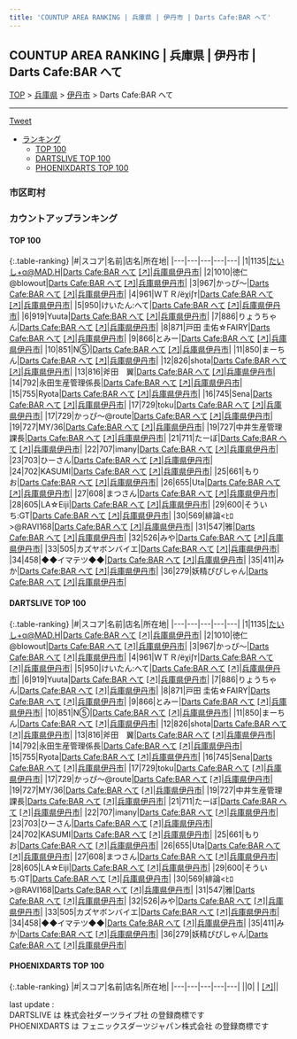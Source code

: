 ```yaml
---
title: 'COUNTUP AREA RANKING | 兵庫県 | 伊丹市 | Darts Cafe:BAR へて'
---
```

## COUNTUP AREA RANKING | 兵庫県 | 伊丹市 | Darts Cafe:BAR へて

[TOP](/darts/rank/) > [兵庫県](/darts/rank/兵庫県/) > [伊丹市](/darts/rank/兵庫県/伊丹市/) > Darts Cafe:BAR へて

___

<a href="https://twitter.com/share?ref_src=twsrc%5Etfw" data-text="COUNTUP AREA RANKING | 兵庫県伊丹市Darts Cafe:BAR へて" class="twitter-share-button" data-hashtags="DARTSLIVE,PHOENIXDARTS,darts,ダーツ" data-show-count="false">Tweet</a>

* [ランキング](#カウントアップランキング)
    * [TOP 100](#top-100)
    * [DARTSLIVE TOP 100](#dartslive-top-100)
    * [PHOENIXDARTS TOP 100](#phoenixdarts-top-100)

### 市区町村

<ul>

</ul>

### カウントアップランキング

#### TOP 100



{:.table-ranking}
|#|スコア|名前|店名|所在地|
|---|---|---|---|---|
|1|1135|<span class="rank-name-dl">たいし+α@MAD.H</span>|<a href="/darts/rank/shops/b63844f2d254e654790ab824ce8730e5.html">Darts Cafe:BAR へて</a> <a href="https://search.dartslive.com/jp/shop/b63844f2d254e654790ab824ce8730e5">[↗]</a>|<a href="/darts/rank/兵庫県/伊丹市">兵庫県伊丹市</a>|
|2|1010|<span class="rank-name-dl">徳仁@blowout</span>|<a href="/darts/rank/shops/b63844f2d254e654790ab824ce8730e5.html">Darts Cafe:BAR へて</a> <a href="https://search.dartslive.com/jp/shop/b63844f2d254e654790ab824ce8730e5">[↗]</a>|<a href="/darts/rank/兵庫県/伊丹市">兵庫県伊丹市</a>|
|3|967|<span class="rank-name-dl">かっぴ～</span>|<a href="/darts/rank/shops/b63844f2d254e654790ab824ce8730e5.html">Darts Cafe:BAR へて</a> <a href="https://search.dartslive.com/jp/shop/b63844f2d254e654790ab824ce8730e5">[↗]</a>|<a href="/darts/rank/兵庫県/伊丹市">兵庫県伊丹市</a>|
|4|961|<span class="rank-name-dl">ＷＴＲ/ёχi∫т</span>|<a href="/darts/rank/shops/b63844f2d254e654790ab824ce8730e5.html">Darts Cafe:BAR へて</a> <a href="https://search.dartslive.com/jp/shop/b63844f2d254e654790ab824ce8730e5">[↗]</a>|<a href="/darts/rank/兵庫県/伊丹市">兵庫県伊丹市</a>|
|5|950|<span class="rank-name-dl">けいたん:へて</span>|<a href="/darts/rank/shops/b63844f2d254e654790ab824ce8730e5.html">Darts Cafe:BAR へて</a> <a href="https://search.dartslive.com/jp/shop/b63844f2d254e654790ab824ce8730e5">[↗]</a>|<a href="/darts/rank/兵庫県/伊丹市">兵庫県伊丹市</a>|
|6|919|<span class="rank-name-dl">Yuuta</span>|<a href="/darts/rank/shops/b63844f2d254e654790ab824ce8730e5.html">Darts Cafe:BAR へて</a> <a href="https://search.dartslive.com/jp/shop/b63844f2d254e654790ab824ce8730e5">[↗]</a>|<a href="/darts/rank/兵庫県/伊丹市">兵庫県伊丹市</a>|
|7|886|<span class="rank-name-dl">りょうちゃん</span>|<a href="/darts/rank/shops/b63844f2d254e654790ab824ce8730e5.html">Darts Cafe:BAR へて</a> <a href="https://search.dartslive.com/jp/shop/b63844f2d254e654790ab824ce8730e5">[↗]</a>|<a href="/darts/rank/兵庫県/伊丹市">兵庫県伊丹市</a>|
|8|871|<span class="rank-name-dl">戸田 圭佑☆FAIRY</span>|<a href="/darts/rank/shops/b63844f2d254e654790ab824ce8730e5.html">Darts Cafe:BAR へて</a> <a href="https://search.dartslive.com/jp/shop/b63844f2d254e654790ab824ce8730e5">[↗]</a>|<a href="/darts/rank/兵庫県/伊丹市">兵庫県伊丹市</a>|
|9|866|<span class="rank-name-dl">とみー</span>|<a href="/darts/rank/shops/b63844f2d254e654790ab824ce8730e5.html">Darts Cafe:BAR へて</a> <a href="https://search.dartslive.com/jp/shop/b63844f2d254e654790ab824ce8730e5">[↗]</a>|<a href="/darts/rank/兵庫県/伊丹市">兵庫県伊丹市</a>|
|10|851|<span class="rank-name-dl">N⑤</span>|<a href="/darts/rank/shops/b63844f2d254e654790ab824ce8730e5.html">Darts Cafe:BAR へて</a> <a href="https://search.dartslive.com/jp/shop/b63844f2d254e654790ab824ce8730e5">[↗]</a>|<a href="/darts/rank/兵庫県/伊丹市">兵庫県伊丹市</a>|
|11|850|<span class="rank-name-dl">まーちん</span>|<a href="/darts/rank/shops/b63844f2d254e654790ab824ce8730e5.html">Darts Cafe:BAR へて</a> <a href="https://search.dartslive.com/jp/shop/b63844f2d254e654790ab824ce8730e5">[↗]</a>|<a href="/darts/rank/兵庫県/伊丹市">兵庫県伊丹市</a>|
|12|826|<span class="rank-name-dl">shota</span>|<a href="/darts/rank/shops/b63844f2d254e654790ab824ce8730e5.html">Darts Cafe:BAR へて</a> <a href="https://search.dartslive.com/jp/shop/b63844f2d254e654790ab824ce8730e5">[↗]</a>|<a href="/darts/rank/兵庫県/伊丹市">兵庫県伊丹市</a>|
|13|816|<span class="rank-name-dl">斧田　翼</span>|<a href="/darts/rank/shops/b63844f2d254e654790ab824ce8730e5.html">Darts Cafe:BAR へて</a> <a href="https://search.dartslive.com/jp/shop/b63844f2d254e654790ab824ce8730e5">[↗]</a>|<a href="/darts/rank/兵庫県/伊丹市">兵庫県伊丹市</a>|
|14|792|<span class="rank-name-dl">永田生産管理係長</span>|<a href="/darts/rank/shops/b63844f2d254e654790ab824ce8730e5.html">Darts Cafe:BAR へて</a> <a href="https://search.dartslive.com/jp/shop/b63844f2d254e654790ab824ce8730e5">[↗]</a>|<a href="/darts/rank/兵庫県/伊丹市">兵庫県伊丹市</a>|
|15|755|<span class="rank-name-dl">Ryota</span>|<a href="/darts/rank/shops/b63844f2d254e654790ab824ce8730e5.html">Darts Cafe:BAR へて</a> <a href="https://search.dartslive.com/jp/shop/b63844f2d254e654790ab824ce8730e5">[↗]</a>|<a href="/darts/rank/兵庫県/伊丹市">兵庫県伊丹市</a>|
|16|745|<span class="rank-name-dl">Sena</span>|<a href="/darts/rank/shops/b63844f2d254e654790ab824ce8730e5.html">Darts Cafe:BAR へて</a> <a href="https://search.dartslive.com/jp/shop/b63844f2d254e654790ab824ce8730e5">[↗]</a>|<a href="/darts/rank/兵庫県/伊丹市">兵庫県伊丹市</a>|
|17|729|<span class="rank-name-dl">toku</span>|<a href="/darts/rank/shops/b63844f2d254e654790ab824ce8730e5.html">Darts Cafe:BAR へて</a> <a href="https://search.dartslive.com/jp/shop/b63844f2d254e654790ab824ce8730e5">[↗]</a>|<a href="/darts/rank/兵庫県/伊丹市">兵庫県伊丹市</a>|
|17|729|<span class="rank-name-dl">かっぴ～@route</span>|<a href="/darts/rank/shops/b63844f2d254e654790ab824ce8730e5.html">Darts Cafe:BAR へて</a> <a href="https://search.dartslive.com/jp/shop/b63844f2d254e654790ab824ce8730e5">[↗]</a>|<a href="/darts/rank/兵庫県/伊丹市">兵庫県伊丹市</a>|
|19|727|<span class="rank-name-dl">MY/36</span>|<a href="/darts/rank/shops/b63844f2d254e654790ab824ce8730e5.html">Darts Cafe:BAR へて</a> <a href="https://search.dartslive.com/jp/shop/b63844f2d254e654790ab824ce8730e5">[↗]</a>|<a href="/darts/rank/兵庫県/伊丹市">兵庫県伊丹市</a>|
|19|727|<span class="rank-name-dl">中井生産管理課長</span>|<a href="/darts/rank/shops/b63844f2d254e654790ab824ce8730e5.html">Darts Cafe:BAR へて</a> <a href="https://search.dartslive.com/jp/shop/b63844f2d254e654790ab824ce8730e5">[↗]</a>|<a href="/darts/rank/兵庫県/伊丹市">兵庫県伊丹市</a>|
|21|711|<span class="rank-name-dl">たーぼ</span>|<a href="/darts/rank/shops/b63844f2d254e654790ab824ce8730e5.html">Darts Cafe:BAR へて</a> <a href="https://search.dartslive.com/jp/shop/b63844f2d254e654790ab824ce8730e5">[↗]</a>|<a href="/darts/rank/兵庫県/伊丹市">兵庫県伊丹市</a>|
|22|707|<span class="rank-name-dl">imany</span>|<a href="/darts/rank/shops/b63844f2d254e654790ab824ce8730e5.html">Darts Cafe:BAR へて</a> <a href="https://search.dartslive.com/jp/shop/b63844f2d254e654790ab824ce8730e5">[↗]</a>|<a href="/darts/rank/兵庫県/伊丹市">兵庫県伊丹市</a>|
|23|703|<span class="rank-name-dl">ひーさん</span>|<a href="/darts/rank/shops/b63844f2d254e654790ab824ce8730e5.html">Darts Cafe:BAR へて</a> <a href="https://search.dartslive.com/jp/shop/b63844f2d254e654790ab824ce8730e5">[↗]</a>|<a href="/darts/rank/兵庫県/伊丹市">兵庫県伊丹市</a>|
|24|702|<span class="rank-name-dl">KASUMI</span>|<a href="/darts/rank/shops/b63844f2d254e654790ab824ce8730e5.html">Darts Cafe:BAR へて</a> <a href="https://search.dartslive.com/jp/shop/b63844f2d254e654790ab824ce8730e5">[↗]</a>|<a href="/darts/rank/兵庫県/伊丹市">兵庫県伊丹市</a>|
|25|661|<span class="rank-name-dl">もりお</span>|<a href="/darts/rank/shops/b63844f2d254e654790ab824ce8730e5.html">Darts Cafe:BAR へて</a> <a href="https://search.dartslive.com/jp/shop/b63844f2d254e654790ab824ce8730e5">[↗]</a>|<a href="/darts/rank/兵庫県/伊丹市">兵庫県伊丹市</a>|
|26|655|<span class="rank-name-dl">Uta</span>|<a href="/darts/rank/shops/b63844f2d254e654790ab824ce8730e5.html">Darts Cafe:BAR へて</a> <a href="https://search.dartslive.com/jp/shop/b63844f2d254e654790ab824ce8730e5">[↗]</a>|<a href="/darts/rank/兵庫県/伊丹市">兵庫県伊丹市</a>|
|27|608|<span class="rank-name-dl">まつさん</span>|<a href="/darts/rank/shops/b63844f2d254e654790ab824ce8730e5.html">Darts Cafe:BAR へて</a> <a href="https://search.dartslive.com/jp/shop/b63844f2d254e654790ab824ce8730e5">[↗]</a>|<a href="/darts/rank/兵庫県/伊丹市">兵庫県伊丹市</a>|
|28|605|<span class="rank-name-dl">LA☆Eiji</span>|<a href="/darts/rank/shops/b63844f2d254e654790ab824ce8730e5.html">Darts Cafe:BAR へて</a> <a href="https://search.dartslive.com/jp/shop/b63844f2d254e654790ab824ce8730e5">[↗]</a>|<a href="/darts/rank/兵庫県/伊丹市">兵庫県伊丹市</a>|
|29|600|<span class="rank-name-dl">そういち:GT</span>|<a href="/darts/rank/shops/b63844f2d254e654790ab824ce8730e5.html">Darts Cafe:BAR へて</a> <a href="https://search.dartslive.com/jp/shop/b63844f2d254e654790ab824ce8730e5">[↗]</a>|<a href="/darts/rank/兵庫県/伊丹市">兵庫県伊丹市</a>|
|30|569|<span class="rank-name-dl">緋論&lt;ﾋﾛ&gt;@RAVI168</span>|<a href="/darts/rank/shops/b63844f2d254e654790ab824ce8730e5.html">Darts Cafe:BAR へて</a> <a href="https://search.dartslive.com/jp/shop/b63844f2d254e654790ab824ce8730e5">[↗]</a>|<a href="/darts/rank/兵庫県/伊丹市">兵庫県伊丹市</a>|
|31|547|<span class="rank-name-dl">雅</span>|<a href="/darts/rank/shops/b63844f2d254e654790ab824ce8730e5.html">Darts Cafe:BAR へて</a> <a href="https://search.dartslive.com/jp/shop/b63844f2d254e654790ab824ce8730e5">[↗]</a>|<a href="/darts/rank/兵庫県/伊丹市">兵庫県伊丹市</a>|
|32|526|<span class="rank-name-dl">みや</span>|<a href="/darts/rank/shops/b63844f2d254e654790ab824ce8730e5.html">Darts Cafe:BAR へて</a> <a href="https://search.dartslive.com/jp/shop/b63844f2d254e654790ab824ce8730e5">[↗]</a>|<a href="/darts/rank/兵庫県/伊丹市">兵庫県伊丹市</a>|
|33|505|<span class="rank-name-dl">カズヤボンバイエ</span>|<a href="/darts/rank/shops/b63844f2d254e654790ab824ce8730e5.html">Darts Cafe:BAR へて</a> <a href="https://search.dartslive.com/jp/shop/b63844f2d254e654790ab824ce8730e5">[↗]</a>|<a href="/darts/rank/兵庫県/伊丹市">兵庫県伊丹市</a>|
|34|458|<span class="rank-name-dl">◆◆イマテツ◆◆</span>|<a href="/darts/rank/shops/b63844f2d254e654790ab824ce8730e5.html">Darts Cafe:BAR へて</a> <a href="https://search.dartslive.com/jp/shop/b63844f2d254e654790ab824ce8730e5">[↗]</a>|<a href="/darts/rank/兵庫県/伊丹市">兵庫県伊丹市</a>|
|35|411|<span class="rank-name-dl">みか</span>|<a href="/darts/rank/shops/b63844f2d254e654790ab824ce8730e5.html">Darts Cafe:BAR へて</a> <a href="https://search.dartslive.com/jp/shop/b63844f2d254e654790ab824ce8730e5">[↗]</a>|<a href="/darts/rank/兵庫県/伊丹市">兵庫県伊丹市</a>|
|36|279|<span class="rank-name-dl">妖精ぴぴしゃん</span>|<a href="/darts/rank/shops/b63844f2d254e654790ab824ce8730e5.html">Darts Cafe:BAR へて</a> <a href="https://search.dartslive.com/jp/shop/b63844f2d254e654790ab824ce8730e5">[↗]</a>|<a href="/darts/rank/兵庫県/伊丹市">兵庫県伊丹市</a>|


#### DARTSLIVE TOP 100



{:.table-ranking}
|#|スコア|名前|店名|所在地|
|---|---|---|---|---|
|1|1135|<span class="rank-name-dl">たいし+α@MAD.H</span>|<a href="/darts/rank/shops/b63844f2d254e654790ab824ce8730e5.html">Darts Cafe:BAR へて</a> <a href="https://search.dartslive.com/jp/shop/b63844f2d254e654790ab824ce8730e5">[↗]</a>|<a href="/darts/rank/兵庫県/伊丹市">兵庫県伊丹市</a>|
|2|1010|<span class="rank-name-dl">徳仁@blowout</span>|<a href="/darts/rank/shops/b63844f2d254e654790ab824ce8730e5.html">Darts Cafe:BAR へて</a> <a href="https://search.dartslive.com/jp/shop/b63844f2d254e654790ab824ce8730e5">[↗]</a>|<a href="/darts/rank/兵庫県/伊丹市">兵庫県伊丹市</a>|
|3|967|<span class="rank-name-dl">かっぴ～</span>|<a href="/darts/rank/shops/b63844f2d254e654790ab824ce8730e5.html">Darts Cafe:BAR へて</a> <a href="https://search.dartslive.com/jp/shop/b63844f2d254e654790ab824ce8730e5">[↗]</a>|<a href="/darts/rank/兵庫県/伊丹市">兵庫県伊丹市</a>|
|4|961|<span class="rank-name-dl">ＷＴＲ/ёχi∫т</span>|<a href="/darts/rank/shops/b63844f2d254e654790ab824ce8730e5.html">Darts Cafe:BAR へて</a> <a href="https://search.dartslive.com/jp/shop/b63844f2d254e654790ab824ce8730e5">[↗]</a>|<a href="/darts/rank/兵庫県/伊丹市">兵庫県伊丹市</a>|
|5|950|<span class="rank-name-dl">けいたん:へて</span>|<a href="/darts/rank/shops/b63844f2d254e654790ab824ce8730e5.html">Darts Cafe:BAR へて</a> <a href="https://search.dartslive.com/jp/shop/b63844f2d254e654790ab824ce8730e5">[↗]</a>|<a href="/darts/rank/兵庫県/伊丹市">兵庫県伊丹市</a>|
|6|919|<span class="rank-name-dl">Yuuta</span>|<a href="/darts/rank/shops/b63844f2d254e654790ab824ce8730e5.html">Darts Cafe:BAR へて</a> <a href="https://search.dartslive.com/jp/shop/b63844f2d254e654790ab824ce8730e5">[↗]</a>|<a href="/darts/rank/兵庫県/伊丹市">兵庫県伊丹市</a>|
|7|886|<span class="rank-name-dl">りょうちゃん</span>|<a href="/darts/rank/shops/b63844f2d254e654790ab824ce8730e5.html">Darts Cafe:BAR へて</a> <a href="https://search.dartslive.com/jp/shop/b63844f2d254e654790ab824ce8730e5">[↗]</a>|<a href="/darts/rank/兵庫県/伊丹市">兵庫県伊丹市</a>|
|8|871|<span class="rank-name-dl">戸田 圭佑☆FAIRY</span>|<a href="/darts/rank/shops/b63844f2d254e654790ab824ce8730e5.html">Darts Cafe:BAR へて</a> <a href="https://search.dartslive.com/jp/shop/b63844f2d254e654790ab824ce8730e5">[↗]</a>|<a href="/darts/rank/兵庫県/伊丹市">兵庫県伊丹市</a>|
|9|866|<span class="rank-name-dl">とみー</span>|<a href="/darts/rank/shops/b63844f2d254e654790ab824ce8730e5.html">Darts Cafe:BAR へて</a> <a href="https://search.dartslive.com/jp/shop/b63844f2d254e654790ab824ce8730e5">[↗]</a>|<a href="/darts/rank/兵庫県/伊丹市">兵庫県伊丹市</a>|
|10|851|<span class="rank-name-dl">N⑤</span>|<a href="/darts/rank/shops/b63844f2d254e654790ab824ce8730e5.html">Darts Cafe:BAR へて</a> <a href="https://search.dartslive.com/jp/shop/b63844f2d254e654790ab824ce8730e5">[↗]</a>|<a href="/darts/rank/兵庫県/伊丹市">兵庫県伊丹市</a>|
|11|850|<span class="rank-name-dl">まーちん</span>|<a href="/darts/rank/shops/b63844f2d254e654790ab824ce8730e5.html">Darts Cafe:BAR へて</a> <a href="https://search.dartslive.com/jp/shop/b63844f2d254e654790ab824ce8730e5">[↗]</a>|<a href="/darts/rank/兵庫県/伊丹市">兵庫県伊丹市</a>|
|12|826|<span class="rank-name-dl">shota</span>|<a href="/darts/rank/shops/b63844f2d254e654790ab824ce8730e5.html">Darts Cafe:BAR へて</a> <a href="https://search.dartslive.com/jp/shop/b63844f2d254e654790ab824ce8730e5">[↗]</a>|<a href="/darts/rank/兵庫県/伊丹市">兵庫県伊丹市</a>|
|13|816|<span class="rank-name-dl">斧田　翼</span>|<a href="/darts/rank/shops/b63844f2d254e654790ab824ce8730e5.html">Darts Cafe:BAR へて</a> <a href="https://search.dartslive.com/jp/shop/b63844f2d254e654790ab824ce8730e5">[↗]</a>|<a href="/darts/rank/兵庫県/伊丹市">兵庫県伊丹市</a>|
|14|792|<span class="rank-name-dl">永田生産管理係長</span>|<a href="/darts/rank/shops/b63844f2d254e654790ab824ce8730e5.html">Darts Cafe:BAR へて</a> <a href="https://search.dartslive.com/jp/shop/b63844f2d254e654790ab824ce8730e5">[↗]</a>|<a href="/darts/rank/兵庫県/伊丹市">兵庫県伊丹市</a>|
|15|755|<span class="rank-name-dl">Ryota</span>|<a href="/darts/rank/shops/b63844f2d254e654790ab824ce8730e5.html">Darts Cafe:BAR へて</a> <a href="https://search.dartslive.com/jp/shop/b63844f2d254e654790ab824ce8730e5">[↗]</a>|<a href="/darts/rank/兵庫県/伊丹市">兵庫県伊丹市</a>|
|16|745|<span class="rank-name-dl">Sena</span>|<a href="/darts/rank/shops/b63844f2d254e654790ab824ce8730e5.html">Darts Cafe:BAR へて</a> <a href="https://search.dartslive.com/jp/shop/b63844f2d254e654790ab824ce8730e5">[↗]</a>|<a href="/darts/rank/兵庫県/伊丹市">兵庫県伊丹市</a>|
|17|729|<span class="rank-name-dl">toku</span>|<a href="/darts/rank/shops/b63844f2d254e654790ab824ce8730e5.html">Darts Cafe:BAR へて</a> <a href="https://search.dartslive.com/jp/shop/b63844f2d254e654790ab824ce8730e5">[↗]</a>|<a href="/darts/rank/兵庫県/伊丹市">兵庫県伊丹市</a>|
|17|729|<span class="rank-name-dl">かっぴ～@route</span>|<a href="/darts/rank/shops/b63844f2d254e654790ab824ce8730e5.html">Darts Cafe:BAR へて</a> <a href="https://search.dartslive.com/jp/shop/b63844f2d254e654790ab824ce8730e5">[↗]</a>|<a href="/darts/rank/兵庫県/伊丹市">兵庫県伊丹市</a>|
|19|727|<span class="rank-name-dl">MY/36</span>|<a href="/darts/rank/shops/b63844f2d254e654790ab824ce8730e5.html">Darts Cafe:BAR へて</a> <a href="https://search.dartslive.com/jp/shop/b63844f2d254e654790ab824ce8730e5">[↗]</a>|<a href="/darts/rank/兵庫県/伊丹市">兵庫県伊丹市</a>|
|19|727|<span class="rank-name-dl">中井生産管理課長</span>|<a href="/darts/rank/shops/b63844f2d254e654790ab824ce8730e5.html">Darts Cafe:BAR へて</a> <a href="https://search.dartslive.com/jp/shop/b63844f2d254e654790ab824ce8730e5">[↗]</a>|<a href="/darts/rank/兵庫県/伊丹市">兵庫県伊丹市</a>|
|21|711|<span class="rank-name-dl">たーぼ</span>|<a href="/darts/rank/shops/b63844f2d254e654790ab824ce8730e5.html">Darts Cafe:BAR へて</a> <a href="https://search.dartslive.com/jp/shop/b63844f2d254e654790ab824ce8730e5">[↗]</a>|<a href="/darts/rank/兵庫県/伊丹市">兵庫県伊丹市</a>|
|22|707|<span class="rank-name-dl">imany</span>|<a href="/darts/rank/shops/b63844f2d254e654790ab824ce8730e5.html">Darts Cafe:BAR へて</a> <a href="https://search.dartslive.com/jp/shop/b63844f2d254e654790ab824ce8730e5">[↗]</a>|<a href="/darts/rank/兵庫県/伊丹市">兵庫県伊丹市</a>|
|23|703|<span class="rank-name-dl">ひーさん</span>|<a href="/darts/rank/shops/b63844f2d254e654790ab824ce8730e5.html">Darts Cafe:BAR へて</a> <a href="https://search.dartslive.com/jp/shop/b63844f2d254e654790ab824ce8730e5">[↗]</a>|<a href="/darts/rank/兵庫県/伊丹市">兵庫県伊丹市</a>|
|24|702|<span class="rank-name-dl">KASUMI</span>|<a href="/darts/rank/shops/b63844f2d254e654790ab824ce8730e5.html">Darts Cafe:BAR へて</a> <a href="https://search.dartslive.com/jp/shop/b63844f2d254e654790ab824ce8730e5">[↗]</a>|<a href="/darts/rank/兵庫県/伊丹市">兵庫県伊丹市</a>|
|25|661|<span class="rank-name-dl">もりお</span>|<a href="/darts/rank/shops/b63844f2d254e654790ab824ce8730e5.html">Darts Cafe:BAR へて</a> <a href="https://search.dartslive.com/jp/shop/b63844f2d254e654790ab824ce8730e5">[↗]</a>|<a href="/darts/rank/兵庫県/伊丹市">兵庫県伊丹市</a>|
|26|655|<span class="rank-name-dl">Uta</span>|<a href="/darts/rank/shops/b63844f2d254e654790ab824ce8730e5.html">Darts Cafe:BAR へて</a> <a href="https://search.dartslive.com/jp/shop/b63844f2d254e654790ab824ce8730e5">[↗]</a>|<a href="/darts/rank/兵庫県/伊丹市">兵庫県伊丹市</a>|
|27|608|<span class="rank-name-dl">まつさん</span>|<a href="/darts/rank/shops/b63844f2d254e654790ab824ce8730e5.html">Darts Cafe:BAR へて</a> <a href="https://search.dartslive.com/jp/shop/b63844f2d254e654790ab824ce8730e5">[↗]</a>|<a href="/darts/rank/兵庫県/伊丹市">兵庫県伊丹市</a>|
|28|605|<span class="rank-name-dl">LA☆Eiji</span>|<a href="/darts/rank/shops/b63844f2d254e654790ab824ce8730e5.html">Darts Cafe:BAR へて</a> <a href="https://search.dartslive.com/jp/shop/b63844f2d254e654790ab824ce8730e5">[↗]</a>|<a href="/darts/rank/兵庫県/伊丹市">兵庫県伊丹市</a>|
|29|600|<span class="rank-name-dl">そういち:GT</span>|<a href="/darts/rank/shops/b63844f2d254e654790ab824ce8730e5.html">Darts Cafe:BAR へて</a> <a href="https://search.dartslive.com/jp/shop/b63844f2d254e654790ab824ce8730e5">[↗]</a>|<a href="/darts/rank/兵庫県/伊丹市">兵庫県伊丹市</a>|
|30|569|<span class="rank-name-dl">緋論&lt;ﾋﾛ&gt;@RAVI168</span>|<a href="/darts/rank/shops/b63844f2d254e654790ab824ce8730e5.html">Darts Cafe:BAR へて</a> <a href="https://search.dartslive.com/jp/shop/b63844f2d254e654790ab824ce8730e5">[↗]</a>|<a href="/darts/rank/兵庫県/伊丹市">兵庫県伊丹市</a>|
|31|547|<span class="rank-name-dl">雅</span>|<a href="/darts/rank/shops/b63844f2d254e654790ab824ce8730e5.html">Darts Cafe:BAR へて</a> <a href="https://search.dartslive.com/jp/shop/b63844f2d254e654790ab824ce8730e5">[↗]</a>|<a href="/darts/rank/兵庫県/伊丹市">兵庫県伊丹市</a>|
|32|526|<span class="rank-name-dl">みや</span>|<a href="/darts/rank/shops/b63844f2d254e654790ab824ce8730e5.html">Darts Cafe:BAR へて</a> <a href="https://search.dartslive.com/jp/shop/b63844f2d254e654790ab824ce8730e5">[↗]</a>|<a href="/darts/rank/兵庫県/伊丹市">兵庫県伊丹市</a>|
|33|505|<span class="rank-name-dl">カズヤボンバイエ</span>|<a href="/darts/rank/shops/b63844f2d254e654790ab824ce8730e5.html">Darts Cafe:BAR へて</a> <a href="https://search.dartslive.com/jp/shop/b63844f2d254e654790ab824ce8730e5">[↗]</a>|<a href="/darts/rank/兵庫県/伊丹市">兵庫県伊丹市</a>|
|34|458|<span class="rank-name-dl">◆◆イマテツ◆◆</span>|<a href="/darts/rank/shops/b63844f2d254e654790ab824ce8730e5.html">Darts Cafe:BAR へて</a> <a href="https://search.dartslive.com/jp/shop/b63844f2d254e654790ab824ce8730e5">[↗]</a>|<a href="/darts/rank/兵庫県/伊丹市">兵庫県伊丹市</a>|
|35|411|<span class="rank-name-dl">みか</span>|<a href="/darts/rank/shops/b63844f2d254e654790ab824ce8730e5.html">Darts Cafe:BAR へて</a> <a href="https://search.dartslive.com/jp/shop/b63844f2d254e654790ab824ce8730e5">[↗]</a>|<a href="/darts/rank/兵庫県/伊丹市">兵庫県伊丹市</a>|
|36|279|<span class="rank-name-dl">妖精ぴぴしゃん</span>|<a href="/darts/rank/shops/b63844f2d254e654790ab824ce8730e5.html">Darts Cafe:BAR へて</a> <a href="https://search.dartslive.com/jp/shop/b63844f2d254e654790ab824ce8730e5">[↗]</a>|<a href="/darts/rank/兵庫県/伊丹市">兵庫県伊丹市</a>|


#### PHOENIXDARTS TOP 100



{:.table-ranking}
|#|スコア|名前|店名|所在地|
|---|---|---|---|---|
||0|<span class="rank-name-dl"> </span>|<a href="/darts/rank/shops/.html"></a> <a href="">[↗]</a>|<a href="/darts/rank//"></a>|


<div class="footer border-top border-gray-light mt-5 pt-3 text-right text-gray">
    last update : <span style="font-weight: italic" id="foot_last_modified"></span><br />
    DARTSLIVE は 株式会社ダーツライブ社 の登録商標です<br />
    PHOENIXDARTS は フェニックスダーツジャパン株式会社 の登録商標です<br />
</div>

<script src="https://cdnjs.cloudflare.com/ajax/libs/jquery.tablesorter/2.31.3/js/jquery.tablesorter.min.js" integrity="sha512-qzgd5cYSZcosqpzpn7zF2ZId8f/8CHmFKZ8j7mU4OUXTNRd5g+ZHBPsgKEwoqxCtdQvExE5LprwwPAgoicguNg==" crossorigin="anonymous" referrerpolicy="no-referrer"></script>
<link rel="stylesheet" href="https://cdnjs.cloudflare.com/ajax/libs/jquery.tablesorter/2.31.3/css/theme.default.min.css" integrity="sha512-wghhOJkjQX0Lh3NSWvNKeZ0ZpNn+SPVXX1Qyc9OCaogADktxrBiBdKGDoqVUOyhStvMBmJQ8ZdMHiR3wuEq8+w==" crossorigin="anonymous" referrerpolicy="no-referrer" />
<script>
$(function() {
    $(".table-ranking").tablesorter({sortList:[[0, 0]]});
    $("#foot_last_modified").text(formatDate(new Date(document.lastModified), 'yyyy-MM-dd HH:mm:ss'));
});
</script>

<script async src="https://platform.twitter.com/widgets.js" charset="utf-8"></script>
